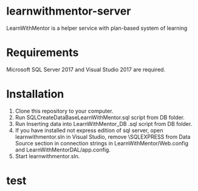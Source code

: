 # learnwithmentor-server
LearnWithMentor is a helper service with plan-based system of learning
# Requirements
Microsoft SQL Server 2017 and Visual Studio 2017 are required.
# Installation
1. Clone this repository to your computer.
2. Run SQLCreateDataBaseLearnWithMentor.sql script from DB folder.
3. Run Inserting data into LearnWithMentor_DB .sql script from DB folder.
4. If you have installed not express edition of sql server, open learnwithmentor.sln in Visual Studio, remove \SQLEXPRESS from Data Source section in connection strings in LearnWithMentor/Web.config and LearnWithMentorDAL/app.config.
5. Start learnwithmentor.sln.
# test
